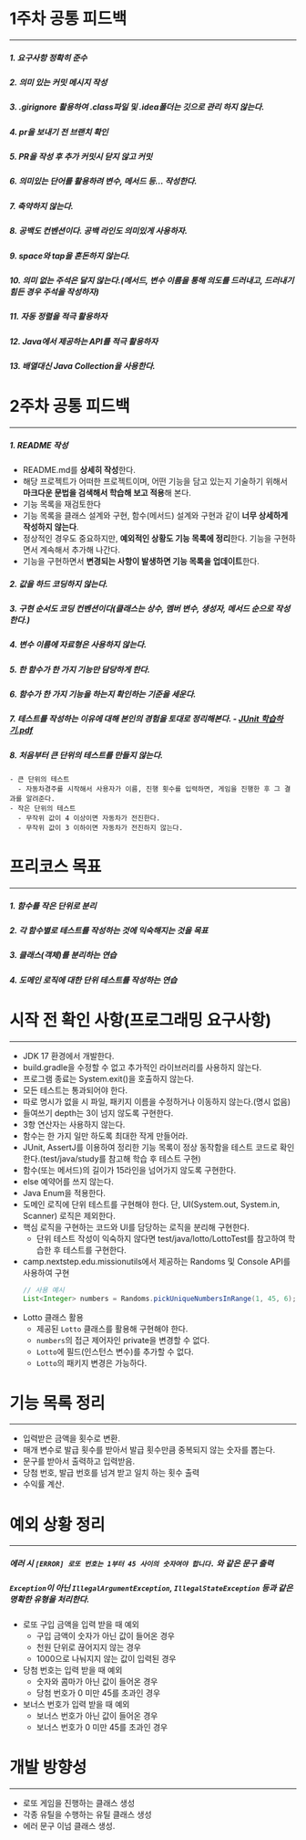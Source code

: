 # 1주차 공통 피드백

---
##### 1. 요구사항 정확히 준수
##### 2. **의미 있는 커밋 메시지** 작성
##### 3. .girignore 활용하여 .class파일 및 .idea폴더는 깃으로 관리 하지 않는다.
##### 4. pr을 보내기 전 브랜치 확인
##### 5. PR을 작성 후 추가 커밋시 닫지 않고 커밋
##### 6. **의미있는 단어를 활용**하려 변수, 메서드 등... 작성한다.
##### 7. **축약하지 않는다.**
##### 8. 공백도 컨벤션이다. **공백 라인도 의미있게 사용**하자.
##### 9. space와 tap을 혼돈하지 않는다.
##### 10. **의미 없는 주석은 달지 않는다.**(메서드, 변수 이름을 통해 의도를 드러내고, 드러내기 힘든 경우 주석을 작성하자)
##### 11. **자동 정렬을 적극 활용**하자
##### 12. **Java에서 제공하는 API를 적극 활용**하자
##### 13. **배열대신 Java Collection을 사용**한다.

# 2주차 공통 피드백

---
##### 1. README 작성
- README.md를 **상세히 작성**한다.
- 해당 프로젝트가 어떠한 프로젝트이며, 어떤 기능을 담고 있는지 기술하기 위해서 **마크다운 문법을 검색해서 학습해 보고 적용**해 본다.
- 기능 목록을 재검토한다
- 기능 목록을 클래스 설계와 구현, 함수(메서드) 설계와 구현과 같이 **너무 상세하게 작성하지 않는다**.
- 정상적인 경우도 중요하지만, **예외적인 상황도 기능 목록에 정리**한다. 기능을 구현하면서 계속해서 추가해 나간다.
- 기능을 구현하면서 **변경되는 사항이 발생하면 기능 목록을 업데이트**한다.
##### 2. 값을 **하드 코딩하지 않는다.**
##### 3. 구현 순서도 코딩 컨벤션이다(클래스는 **상수, 멤버 변수, 생성자, 메서드 순으로 작성**한다.)
##### 4. **변수 이름에 자료형은 사용하지 않는다.**
##### 5. **한 함수가 한 가지 기능만 담당**하게 한다.
##### 6. 함수가 **한 가지 기능을 하는지 확인하는 기준을 세운다.**
##### 7. 테스트를 작성하는 이유에 대해 본인의 경험을 토대로 정리해본다. - [JUnit 학습하기.pdf](https://techcourse-storage.s3.ap-northeast-2.amazonaws.com/9b82d8a360c548fcadd14c551dbcbe06)
##### 8. 처음부터 **큰 단위의 테스트를 만들지 않는다.**
```
- 큰 단위의 테스트
  - 자동차경주를 시작해서 사용자가 이름, 진행 횟수를 입력하면, 게임을 진행한 후 그 결과를 알려준다.
- 작은 단위의 테스트
  - 무작위 값이 4 이상이면 자동차가 전진한다.
  - 무작위 값이 3 이하이면 자동차가 전진하지 않는다.
```

# 프리코스 목표

---
##### 1. 함수를 작은 단위로 분리
##### 2. 각 함수별로 테스트를 작성하는 것에 익숙해지는 것을 목표
##### 3. 클래스(객체)를 분리하는 연습
##### 4. 도메인 로직에 대한 단위 테스트를 작성하는 연습

# 시작 전 확인 사항(프로그래밍 요구사항)

---
- JDK 17 환경에서 개발한다.
- build.gradle을 수정할 수 없고 추가적인 라이브러리를 사용하지 않는다.
- 프로그램 종료는 System.exit()을 호출하지 않는다.
- 모든 테스트는 통과되어야 한다.
- 따로 명시가 없을 시 파일, 패키지 이름을 수정하거나 이동하지 않는다.(명시 없음)
- 들여쓰기 depth는 3이 넘지 않도록 구현한다.
- 3항 연산자는 사용하지 않는다.
- 함수는 한 가지 일만 하도록 최대한 작게 만들어라.
- JUnit, AssertJ를 이용하여 정리한 기능 목록이 정상 동작함을 테스트 코드로 확인한다.(test/java/study를 참고해 학습 후 테스트 구현)
- 함수(또는 메서드)의 길이가 15라인을 넘어가지 않도록 구현한다.
- else 예약어를 쓰지 않는다.
- Java Enum을 적용한다.
- 도메인 로직에 단위 테스트를 구현해야 한다. 단, UI(System.out, System.in, Scanner) 로직은 제외한다.
- 핵심 로직을 구현하는 코드와 UI를 담당하는 로직을 분리해 구현한다.
    - 단위 테스트 작성이 익숙하지 않다면 test/java/lotto/LottoTest를 참고하여 학습한 후 테스트를 구현한다.
- camp.nextstep.edu.missionutils에서 제공하는 Randoms 및 Console API를 사용하여 구현
   ```java
   // 사용 예시
   List<Integer> numbers = Randoms.pickUniqueNumbersInRange(1, 45, 6);
   ```
- Lotto 클래스 활용
    - 제공된 `Lotto` 클래스를 활용해 구현해야 한다.
    - `numbers`의 접근 제어자인 private을 변경할 수 없다.
    - `Lotto`에 필드(인스턴스 변수)를 추가할 수 없다.
    - `Lotto`의 패키지 변경은 가능하다.

# 기능 목록 정리

---
- 입력받은 금액을 횟수로 변환.
- 매개 변수로 발급 횟수를 받아서 발급 횟수만큼 중복되지 않는 숫자를 뽑는다.
- 문구를 받아서 출력하고 입력받음.
- 당첨 번호, 발급 번호를 넘겨 받고 일치 하는 횟수 출력
- 수익률 계산.

# 예외 상황 정리

---
##### 에러 시 `[ERROR] 로또 번호는 1부터 45 사이의 숫자여야 합니다.` 와 같은 문구 출력
##### `Exception`이 아닌 `IllegalArgumentException`, `IllegalStateException` 등과 같은 명확한 유형을 처리한다.
- 로또 구입 금액을 입력 받을 때 예외
  - 구입 금액이 숫자가 아닌 값이 들어온 경우
  - 천원 단위로 끊어지지 않는 경우
  - 1000으로 나눠지지 않는 값이 입력된 경우
- 당첨 번호는 입력 받을 때 예외
  - 숫자와 콤마가 아닌 값이 들어온 경우
  - 당첨 번호가 0 미만 45를 초과인 경우
- 보너스 번호가 입력 받을 때 예외
  - 보너스 번호가 아닌 값이 들어온 경우
  - 보너스 번호가 0 미만 45를 초과인 경우

# 개발 방향성

---
- 로또 게임을 진행하는 클래스 생성
- 각종 유틸을 수행하는 유틸 클래스 생성
- 에러 문구 이넘 클래스 생성.